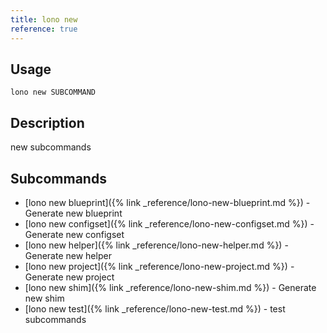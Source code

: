 ```yaml
---
title: lono new
reference: true
---
```


## Usage

    lono new SUBCOMMAND

## Description

new subcommands

## Subcommands

* [lono new blueprint]({% link _reference/lono-new-blueprint.md %}) - Generate new blueprint
* [lono new configset]({% link _reference/lono-new-configset.md %}) - Generate new configset
* [lono new helper]({% link _reference/lono-new-helper.md %}) - Generate new helper
* [lono new project]({% link _reference/lono-new-project.md %}) - Generate new project
* [lono new shim]({% link _reference/lono-new-shim.md %}) - Generate new shim
* [lono new test]({% link _reference/lono-new-test.md %}) - test subcommands



